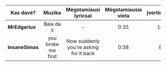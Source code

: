 | Kas davė?       |   Muzika   | Mėgstamiausi lyricsai | Mėgstamiausia vieta | Įvertinimas |
| --------------- |:----------:|:---------------------:|:-------------------:|:-----------:|
| **MrEdgariux**  | Bala da li | -                     | 0:35                | 10            |
| **InsaneSimas** | you broke me first   | Now suddenly you're asking for it back                      | 0:38                    | 8            |


